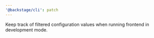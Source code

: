 ```yaml
---
'@backstage/cli': patch
---
```


Keep track of filtered configuration values when running frontend in development mode.
